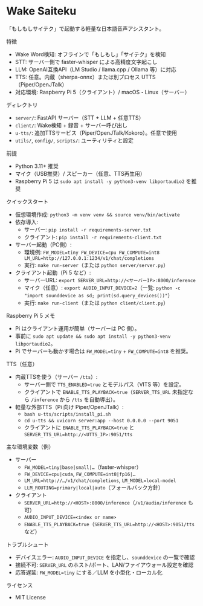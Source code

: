 Wake Saiteku
=================

「もしもしサイテク」で起動する軽量な日本語音声アシスタント。

特徴
- Wake Word検知: オフラインで「もしもし」「サイテク」を検知
- STT: サーバー側で faster-whisper による高精度文字起こし
- LLM: OpenAI互換API（LM Studio / llama.cpp / Ollama 等）に対応
- TTS: 任意。内蔵（sherpa-onnx）または別プロセス UTTS（Piper/OpenJTalk）
- 対応環境: Raspberry Pi 5（クライアント）/ macOS・Linux（サーバー）

ディレクトリ
- `server/`: FastAPI サーバー（STT + LLM + 任意TTS）
- `client/`: Wake検知 + 録音 + サーバー呼び出し
- `u-tts/`: 追加TTSサービス（Piper/OpenJTalk/Kokoro）。任意で使用
- `utils/`, `config/`, `scripts/`: ユーティリティと設定

前提
- Python 3.11+ 推奨
- マイク（USB推奨）/ スピーカー（任意、TTS再生用）
- Raspberry Pi 5 は `sudo apt install -y python3-venv libportaudio2` を推奨

クイックスタート
- 仮想環境作成: `python3 -m venv venv && source venv/bin/activate`
- 依存導入:
  - サーバー: `pip install -r requirements-server.txt`
  - クライアント: `pip install -r requirements-client.txt`
- サーバー起動（PC側）:
  - 環境例: `FW_MODEL=tiny FW_DEVICE=cpu FW_COMPUTE=int8 LM_URL=http://127.0.0.1:1234/v1/chat/completions`
  - 実行: `make run-server`（または `python server/server.py`）
- クライアント起動（Pi 5 など）:
  - サーバーURL: `export SERVER_URL=http://<サーバーIP>:8000/inference`
  - マイク（任意）: `export AUDIO_INPUT_DEVICE=2`（一覧: `python -c "import sounddevice as sd; print(sd.query_devices())"`）
  - 実行: `make run-client`（または `python client/client.py`）

Raspberry Pi 5 メモ
- Pi はクライアント運用が簡単（サーバーは PC 側）。
- 事前に `sudo apt update && sudo apt install -y python3-venv libportaudio2`。
- Pi でサーバーも動かす場合は `FW_MODEL=tiny` + `FW_COMPUTE=int8` を推奨。

TTS（任意）
- 内蔵TTSを使う（サーバー `/tts`）:
  - サーバー側で `TTS_ENABLED=true` とモデルパス（VITS 等）を設定。
  - クライアントで `ENABLE_TTS_PLAYBACK=true`（`SERVER_TTS_URL` 未指定なら `/inference` から `/tts` を自動導出）。
- 軽量な外部TTS（Pi 向け Piper/OpenJTalk）:
  - `bash u-tts/scripts/install_pi.sh`
  - `cd u-tts && uvicorn server:app --host 0.0.0.0 --port 9051`
  - クライアントに `ENABLE_TTS_PLAYBACK=true` と `SERVER_TTS_URL=http://<UTTS_IP>:9051/tts`

主な環境変数（例）
- サーバー
  - `FW_MODEL=tiny|base|small|…`（faster-whisper）
  - `FW_DEVICE=cpu|cuda`, `FW_COMPUTE=int8|fp16|…`
  - `LM_URL=http://…/v1/chat/completions`, `LM_MODEL=local-model`
  - `LLM_ROUTING=primary|local|auto`（フォールバック方針）
- クライアント
  - `SERVER_URL=http://<HOST>:8000/inference`（`/v1/audio/inference` も可）
  - `AUDIO_INPUT_DEVICE=<index or name>`
  - `ENABLE_TTS_PLAYBACK=true`（`SERVER_TTS_URL=http://<HOST>:9051/tts` など）

トラブルシュート
- デバイスエラー: `AUDIO_INPUT_DEVICE` を指定し、`sounddevice` の一覧で確認
- 接続不可: `SERVER_URL` のホスト/ポート、LAN/ファイアウォール設定を確認
- 応答遅延: `FW_MODEL=tiny` にする／LLM を小型化・ローカル化

ライセンス
- MIT License
